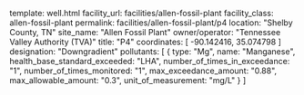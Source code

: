 template: well.html
facility_url: facilities/allen-fossil-plant
facility_class: allen-fossil-plant
permalink: facilities/allen-fossil-plant/p4
location: "Shelby County, TN"
site_name: "Allen Fossil Plant"
owner/operator: "Tennessee Valley Authority (TVA)"
title: "P4"
coordinates: [
  -90.142416,
  35.074798
]
designation: "Downgradient"
pollutants: [
  {
  type: "Mg",
  name: "Manganese",
  health_base_standard_exceeded: "LHA",
  number_of_times_in_exceedance: "1",
  number_of_times_monitored: "1",
  max_exceedance_amount: "0.88",
  max_allowable_amount: "0.3",
  unit_of_measurement: "mg/L"
  }
]

